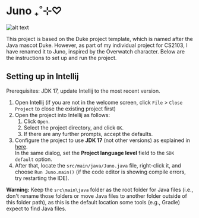 # Juno ₊˚⊹♡

![alt text](https://www.vpesports.com/wp-content/uploads/2024/08/Overwatch-2-Unveils-Deeper-Narrative-Dive-Into-Junos-Past.png)

This project is based on the Duke project template, which is named after the Java mascot Duke. However, as part of my individual project for CS2103, I have renamed it to Juno, inspired by the Overwatch character. Below are the instructions to set up and run the project.

## Setting up in Intellij

Prerequisites: JDK 17, update Intellij to the most recent version.

1. Open Intellij (if you are not in the welcome screen, click `File` > `Close Project` to close the existing project first)
1. Open the project into Intellij as follows:
   1. Click `Open`.
   1. Select the project directory, and click `OK`.
   1. If there are any further prompts, accept the defaults.
1. Configure the project to use **JDK 17** (not other versions) as explained in [here](https://www.jetbrains.com/help/idea/sdk.html#set-up-jdk).<br>
   In the same dialog, set the **Project language level** field to the `SDK default` option.
1. After that, locate the `src/main/java/Juno.java` file, right-click it, and choose `Run Juno.main()` (if the code editor is showing compile errors, try restarting the IDE). 

**Warning:** Keep the `src\main\java` folder as the root folder for Java files (i.e., don't rename those folders or move Java files to another folder outside of this folder path), as this is the default location some tools (e.g., Gradle) expect to find Java files.
